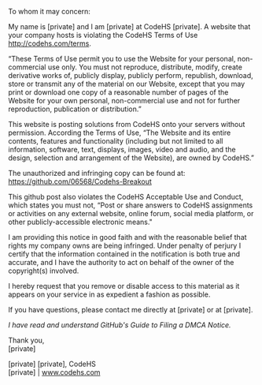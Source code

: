To whom it may concern:

My name is [private] and I am [private] at CodeHS
[private]. A website that your company hosts is
violating the CodeHS Terms of Use <http://codehs.com/terms>.

“These Terms of Use permit you to use the Website for your personal,
non-commercial use only. You must not reproduce, distribute, modify, create
derivative works of, publicly display, publicly perform, republish,
download, store or transmit any of the material on our Website, except that
you may print or download one copy of a reasonable number of pages of the
Website for your own personal, non-commercial use and not for further
reproduction, publication or distribution.”

This website is posting solutions from CodeHS onto your servers without
permission. According the Terms of Use, “The Website and its entire
contents, features and functionality (including but not limited to all
information, software, text, displays, images, video and audio, and the
design, selection and arrangement of the Website), are owned by CodeHS.”

The unauthorized and infringing copy can be found at:  
https://github.com/06568/Codehs-Breakout

This github post also violates the CodeHS Acceptable Use and Conduct, which
states you must not, “Post or share answers to CodeHS assignments or
activities on any external website, online forum, social media platform, or
other publicly-accessible electronic means."

I am providing this notice in good faith and with the reasonable belief
that rights my company owns are being infringed. Under penalty of perjury I
certify that the information contained in the notification is both true and
accurate, and I have the authority to act on behalf of the owner of the
copyright(s) involved.

I hereby request that you remove or disable access to this material as it
appears on your service in as expedient a fashion as possible.

If you have questions, please contact me directly at [private] or at
[private].

*I have read and understand GitHub's Guide to Filing a DMCA Notice.*

Thank you,  
[private]

[private] 
[private], CodeHS  
[private] | www.codehs.com
